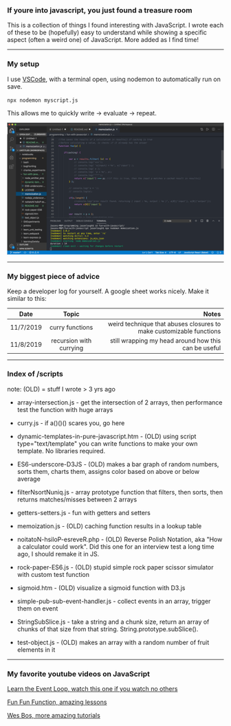 ### If youre into javascript, you just found a treasure room

This is a collection of things I found interesting with JavaScript. I wrote each of these to be (hopefully) easy to understand while showing a specific aspect (often a weird one) of JavaScript. More added as I find time!

---

### My setup

I use [VSCode](https://code.visualstudio.com/), with a terminal open, using nodemon to automatically run on save.

`npx nodemon myscript.js`

This allows me to quickly write -> evaluate -> repeat.

![Screenshot](https://github.com/JasonLough/fun-with-javascript/blob/master/screenshot.png?raw=true "Screenshot")

---

### My biggest piece of advice

Keep a developer log for yourself. A google sheet works nicely. Make it similar to this:

| Date      |          Topic          |                                                               Notes |
| --------- | :---------------------: | ------------------------------------------------------------------: |
| 11/7/2019 |     curry functions     | weird technique that abuses closures to make customizable functions |
| 11/8/2019 | recursion with currying |                still wrapping my head around how this can be useful |

---

### Index of /scripts

note: (OLD) = stuff I wrote > 3 yrs ago

- array-intersection.js - get the intersection of 2 arrays, then performance test the function with huge arrays

- curry.js - if a()()() scares you, go here

- dynamic-templates-in-pure-javascript.htm - (OLD) using script type="text/template" you can write functions to make your own template. No libraries required.

- ES6-underscore-D3JS - (OLD) makes a bar graph of random numbers, sorts them, charts them, assigns color based on above or below average

- filterNsortNuniq.js - array prototype function that filters, then sorts, then returns matches/misses between 2 arrays

- getters-setters.js - fun with getters and setters

- memoization.js - (OLD) caching function results in a lookup table

- noitatoN-hsiloP-esreveR.php - (OLD) Reverse Polish Notation, aka "How a calculator could work". Did this one for an interview test a long time ago, I should remake it in JS.

- rock-paper-ES6.js - (OLD) stupid simple rock paper scissor simulator with custom test function

- sigmoid.htm - (OLD) visualize a sigmoid function with D3.js

- simple-pub-sub-event-handler.js - collect events in an array, trigger them on event

- StringSubSlice.js - take a string and a chunk size, return an array of chunks of that size from that string. String.prototype.subSlice().

- test-object.js - (OLD) makes an array with a random number of fruit elements in it

---

### My favorite youtube videos on JavaScript

[Learn the Event Loop, watch this one if you watch no others](https://www.youtube.com/watch?v=8aGhZQkoFbQ&t=4s)

[Fun Fun Function, amazing lessons](https://www.youtube.com/channel/UCO1cgjhGzsSYb1rsB4bFe4Q)

[Wes Bos, more amazing tutorials](https://www.youtube.com/channel/UCoebwHSTvwalADTJhps0emA)
